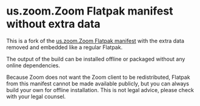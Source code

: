 us.zoom.Zoom Flatpak manifest without extra data
==================================================

This is a fork of the [us.zoom.Zoom Flatpak manifest](https://github.com/flathub/us.zoom.Zoom)
with the extra data removed and embedded like a regular Flatpak.

The output of the build can be installed offline or packaged without any
online dependencies.

Because Zoom does not want the Zoom client to be redistributed,
Flatpak from this manifest cannot be made available publicly, but you
can always build your own for offline installation.  This is not legal
advice, please check with your legal counsel.
